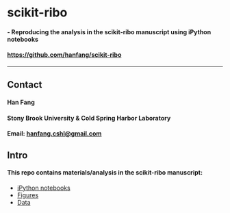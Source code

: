 # scikit-ribo

#### - Reproducing the analysis in the scikit-ribo manuscript using iPython notebooks
#### https://github.com/hanfang/scikit-ribo

--------

## Contact

#### Han Fang
#### Stony Brook University & Cold Spring Harbor Laboratory
#### Email: hanfang.cshl@gmail.com

## Intro

#### This repo contains materials/analysis in the scikit-ribo manuscript:
- [iPython notebooks](https://github.com/hanfang/scikit-ribo_manuscript/tree/master/iPythonNB)
- [Figures](https://github.com/hanfang/scikit-ribo_manuscript/tree/master/Figures) 
- [Data](https://github.com/hanfang/scikit-ribo_manuscript/tree/master/Data)

